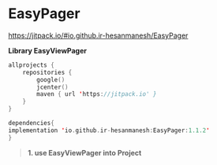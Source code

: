 # EasyPager

https://jitpack.io/#io.github.ir-hesanmanesh/EasyPager



**Library EasyViewPager** 




```kotlin
allprojects {
    repositories {
        google()
        jcenter()
        maven { url 'https://jitpack.io' }
    } 
}
```



```kotlin
dependencies{
implementation 'io.github.ir-hesanmanesh:EasyPager:1.1.2'
}
```




> **1.  use EasyViewPager into Project**
